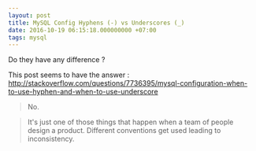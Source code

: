 ```yaml
---
layout: post
title: MySQL Config Hyphens (-) vs Underscores (_)
date: 2016-10-19 06:15:18.000000000 +07:00
tags: mysql
---
```

Do they have any difference ? 

This post seems to have the answer : http://stackoverflow.com/questions/7736395/mysql-configuration-when-to-use-hyphen-and-when-to-use-underscore

> No.

> It's just one of those things that happen when a team of people design a product.
Different conventions get used leading to inconsistency.
